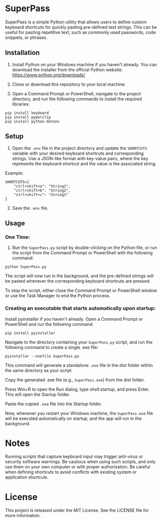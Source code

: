 # SuperPass

SuperPass is a simple Python utility that allows users to define custom keyboard shortcuts for quickly pasting pre-defined text strings. This can be useful for pasting repetitive text, such as commonly used passwords, code snippets, or phrases.

## Installation

1. Install Python on your Windows machine if you haven't already. You can download the installer from the official Python website: https://www.python.org/downloads/

2. Clone or download this repository to your local machine.

3. Open a Command Prompt or PowerShell, navigate to the project directory, and run the following commands to install the required libraries:

```
pip install keyboard
pip install pyperclip
pip install python-dotenv
```

## Setup

1. Open the `.env` file in the project directory and update the `SHORTCUTS` variable with your desired keyboard shortcuts and corresponding strings. Use a JSON-like format with key-value pairs, where the key represents the keyboard shortcut and the value is the associated string.

Example:

```
SHORTCUTS={
    "ctrl+shift+a": "String1",
    "ctrl+shift+b": "String2",
    "ctrl+shift+c": "String3"
}
```

2. Save the `.env` file.

## Usage

### One Time:

1. Run the `SuperPass.py` script by double-clicking on the Python file, or run the script from the Command Prompt or PowerShell with the following command:

```
python SuperPass.py
```

The script will now run in the background, and the pre-defined strings will be pasted whenever the corresponding keyboard shortcuts are pressed.

To stop the script, either close the Command Prompt or PowerShell window or use the Task Manager to end the Python process.

### Creating an executable that starts automatically upon startup:

Install pyinstaller if you haven't already. Open a Command Prompt or PowerShell and run the following command:

```
pip install pyinstaller
```

Navigate to the directory containing your `SuperPass.py` script, and run the following command to create a single .exe file:

```
pyinstaller --onefile SuperPass.py
```

This command will generate a standalone `.exe` file in the dist folder within the same directory as your script.

Copy the generated .exe file (e.g., `SuperPass.exe`) from the dist folder.

Press Win+R to open the Run dialog, type shell:startup, and press Enter. This will open the Startup folder.

Paste the copied `.exe` file into the Startup folder.

Now, whenever you restart your Windows machine, the `SuperPass.exe` file will be executed automatically on startup, and the app will run in the background.

# Notes

Running scripts that capture keyboard input may trigger anti-virus or security software warnings. Be cautious when using such scripts, and only use them on your own computer or with proper authorization.
Be careful when defining shortcuts to avoid conflicts with existing system or application shortcuts.

# License
This project is released under the MIT License. See the LICENSE file for more information.
